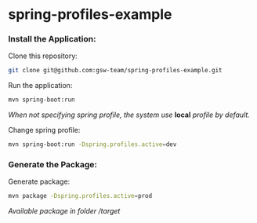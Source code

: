 spring-profiles-example
===

### Install the Application:
Clone this repository:
```sh
git clone git@github.com:gsw-team/spring-profiles-example.git
```

Run the application:
```sh
mvn spring-boot:run
```

*When not specifying spring profile, the system use* **local** *profile by default.*

Change spring profile:
```sh
mvn spring-boot:run -Dspring.profiles.active=dev
```

### Generate the Package:

Generate package:
```sh
mvn package -Dspring.profiles.active=prod
```

*Available package in folder /target*
